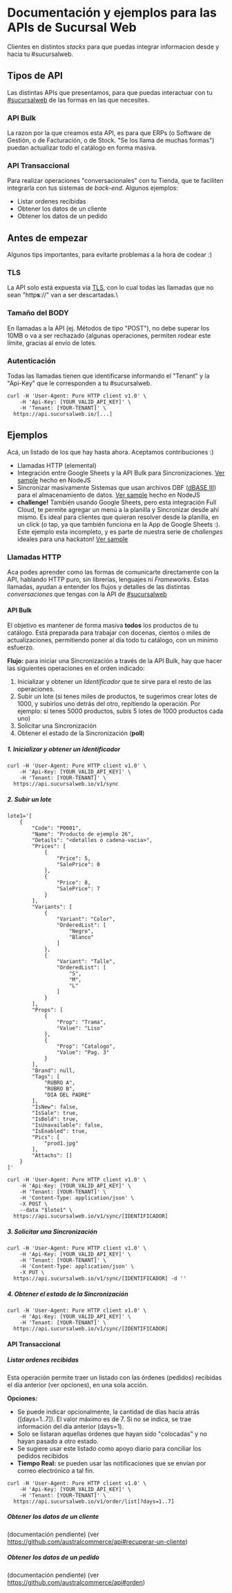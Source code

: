 # Documentación y ejemplos para las APIs de Sucursal Web
Clientes en distintos *stacks* para que puedas integrar informacion desde y hacia tu #sucursalweb.

## Tipos de API
Las distintas APIs que presentamos, para que puedas interactuar con tu [#sucursalweb](https://www.sucursalweb.io) de las formas en las que necesites.

### API Bulk
La razon por la que creamos esta API, es para que ERPs (o Software de Gestión, o de Facturación, o de Stock. "Se los llama de muchas formas") puedan actualizar todo el catálogo en forma masiva.

### API Transaccional
Para realizar operaciones "conversacionales" con tu Tienda, que te faciliten integrarla con tus sistemas de *back-end*. Algunos ejemplos:

* Listar ordenes recibidas
* Obtener los datos de un cliente
* Obtener los datos de un pedido

## Antes de empezar
Algunos tips importantes, para evitarte problemas a la hora de codear :)

### TLS
La API solo está expuesta vía [TLS](https://en.wikipedia.org/wiki/Transport_Layer_Security), con lo cual todas las llamadas que no sean "http**s**://" van a ser descartadas.\

### Tamaño del BODY
En llamadas a la API (ej. Métodos de tipo "POST"), no debe superar los 10MB o va a ser rechazado (algunas operaciones, permiten rodear este límite, gracias al envío de lotes.

### Autenticación
Todas las llamadas tienen que identificarse informando el "Tenant" y la "Api-Key" que le corresponden a tu #sucursalweb.

```
curl -H 'User-Agent: Pure HTTP client v1.0' \
    -H 'Api-Key: [YOUR_VALID_API_KEY]' \
    -H 'Tenant: [YOUR-TENANT]' \
  https://api.sucursalweb.io/[...]
```

## Ejemplos
Acá, un listado de los que hay hasta ahora. Aceptamos contribuciones :)

* Llamadas HTTP (elemental)
* Integración entre Google Sheets y la API Bulk para Sincronizaciones. [Ver sample](https://github.com/sucursalweb/api-docs/tree/master/samples/googlesheet-node) hecho en NodeJS
* Sincronizar masivamente Sistemas que usan archivos DBF ([dBASE III](https://es.wikipedia.org/wiki/DBase#dBASE_III)) para el almacenamiento de datos. [Ver sample](https://github.com/sucursalweb/api-docs/tree/master/samples/dbf-node) hecho en NodeJS
* **challenge!** También usando Google Sheets, pero esta integración Full Cloud, te permite agregar un menú a la planilla y Sincronizar desde ahí mismo. Es ideal para clientes que quieran resolver desde la planilla, en un click (o tap, ya que también funciona en la App de Google Sheets :). Este ejemplo esta incompleto, y es parte de nuestra serie de *challenges* ideales para una hackaton! [Ver sample](https://github.com/sucursalweb/api-docs/tree/master/samples/googlesheet-menu)

### Llamadas HTTP
Aca podes aprender como las formas de comunicarte directamente con la API, hablando HTTP puro, sin librerías, lenguajes ni *Frameworks*. Estas llamadas, ayudan a entender los flujos y detalles de las distintas *conversaciones* que tengas con la API de [#sucursalweb](https://twitter.com/sucursalwebio)

#### API Bulk
El objetivo es mantener de forma masiva **todos** los productos de tu catálogo. Está preparada para trabajar con docenas, cientos o miles de actualizaciones, permitiendo poner al día todo tu catálogo, con un minimo esfuerzo.

**Flujo:** para iniciar una Sincronización a través de la API Bulk, hay que hacer las siguientes operaciones en el orden indicado:

1. Inicializar y obtener un *Identificador* que te sirve para el resto de las operaciones.
2. Subir un lote (si tenes miles de productos, te sugerimos crear lotes de 1000, y subirlos uno detrás del otro, repitiendo la operación. Por ejemplo: si tenes 5000 productos, subís 5 lotes de 1000 productos cada uno)
3. Solicitar una Sincronización
4. Obtener el estado de la Sincronización (**poll**)

##### 1. Inicializar y obtener un *Identificador*
```
curl -H 'User-Agent: Pure HTTP client v1.0' \
    -H 'Api-Key: [YOUR_VALID_API_KEY]' \
    -H 'Tenant: [YOUR-TENANT]' \
  https://api.sucursalweb.io/v1/sync
```

##### 2. Subir un lote
```
lote1='[
    {
        "Code": "P0001",
        "Name": "Producto de ejemplo 26",
        "Details": "<detalles o cadena-vacia>",
        "Prices": [
            {
                "Price": 5,
                "SalePrice": 0
            },
            {
                "Price": 8,
                "SalePrice": 7
            }
        ],
        "Variants": [
            {
                "Variant": "Color",
                "OrderedList": [
                    "Negro",
                    "Blanco"
                ]
            },
            {
                "Variant": "Talle",
                "OrderedList": [
                    "S",
                    "M",
                    "L"
                ]
            }
        ],
        "Props": [
            {
                "Prop": "Trama",
                "Value": "Liso"
            },
            {
                "Prop": "Catalogo",
                "Value": "Pag. 3"
            }
        ],
        "Brand": null,
        "Tags": [
            "RUBRO A",
            "RUBRO B",
            "DIA DEL PADRE"
        ],
        "IsNew": false,
        "IsSale": true,
        "IsBold": true,
        "IsUnavailable": false,
        "IsEnabled": true,
        "Pics": [
            "prod1.jpg"
        ],
        "Attachs": []
    }
]'

curl -H 'User-Agent: Pure HTTP client v1.0' \
    -H 'Api-Key: [YOUR_VALID_API_KEY]' \
    -H 'Tenant: [YOUR-TENANT]' \
    -H 'Content-Type: application/json' \
    -X POST \
    --data "$lote1" \
  https://api.sucursalweb.io/v1/sync/[IDENTIFICADOR]
```

##### 3. Solicitar una Sincronización
```
curl -H 'User-Agent: Pure HTTP client v1.0' \
    -H 'Api-Key: [YOUR_VALID_API_KEY]' \
    -H 'Tenant: [YOUR-TENANT]' \
    -H 'Content-Type: application/json' \
    -X PUT \
  https://api.sucursalweb.io/v1/sync/[IDENTIFICADOR] -d ''
```

##### 4. Obtener el estado de la Sincronización
```
curl -H 'User-Agent: Pure HTTP client v1.0' \
    -H 'Api-Key: [YOUR_VALID_API_KEY]' \
    -H 'Tenant: [YOUR-TENANT]' \
  https://api.sucursalweb.io/v1/sync/[IDENTIFICADOR]
```

#### API Transaccional

##### Listar ordenes recibidas
Esta operación permite traer un listado con las órdenes (pedidos) recibidas el día anterior (ver opciones), en una sola acción.

**Opciones:**

* Se puede indicar opcionalmente, la cantidad de días hacia atrás ([days=1..7]). El valor máximo es de 7. Si no se indica, se trae información del día anterior (days=1).
* Solo se listaran aquellas órdenes que hayan sido "colocadas" y no hayan pasado a otro estado.
* Se sugiere usar este listado como apoyo diario para conciliar los pedidos recibidos
* **Tiempo Real:** se pueden usar las notificaciones que se envían por correo electrónico a tal fin.

```
curl -H 'User-Agent: Pure HTTP client v1.0' \
    -H 'Api-Key: [YOUR_VALID_API_KEY]' \
    -H 'Tenant: [YOUR-TENANT]' \
  https://api.sucursalweb.io/v1/order/list[?days=1..7]  
```

##### Obtener los datos de un cliente
(documentación pendiente) (ver https://github.com/australcommerce/api#recuperar-un-cliente)
##### Obtener los datos de un pedido
(documentación pendiente) (ver https://github.com/australcommerce/api#orden)
